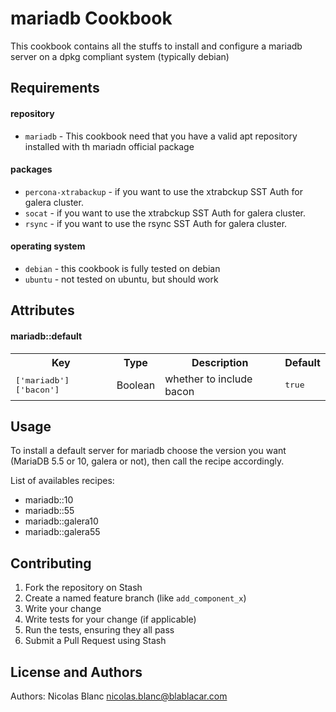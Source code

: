 mariadb Cookbook
==============

This cookbook contains all the stuffs to install and configure a mariadb server on a dpkg compliant system (typically debian)


Requirements
------------

#### repository
- `mariadb` - This cookbook need that you have a valid apt repository installed with th mariadn official package

#### packages
- `percona-xtrabackup` - if you want to use the xtrabckup SST Auth for galera cluster.
- `socat` - if you want to use the xtrabckup SST Auth for galera cluster.
- `rsync` - if you want to use the rsync SST Auth for galera cluster.

#### operating system
- `debian` - this cookbook is fully tested on debian
- `ubuntu` - not tested on ubuntu, but should work

Attributes
----------

#### mariadb::default
<table>
  <tr>
    <th>Key</th>
    <th>Type</th>
    <th>Description</th>
    <th>Default</th>
  </tr>
  <tr>
    <td><tt>['mariadb']['bacon']</tt></td>
    <td>Boolean</td>
    <td>whether to include bacon</td>
    <td><tt>true</tt></td>
  </tr>
</table>

Usage
-----

To install a default server for mariadb choose the version you want (MariaDB 5.5 or 10, galera or not), then call the recipe accordingly.

List of availables recipes:

- mariadb::10
- mariadb::55
- mariadb::galera10
- mariadb::galera55

Contributing
------------

1. Fork the repository on Stash
2. Create a named feature branch (like `add_component_x`)
3. Write your change
4. Write tests for your change (if applicable)
5. Run the tests, ensuring they all pass
6. Submit a Pull Request using Stash

License and Authors
-------------------
Authors:
Nicolas Blanc <nicolas.blanc@blablacar.com>
